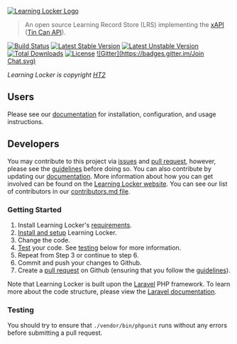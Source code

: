 [![Learning Locker Logo](https://learninglocker.net/wp-content/uploads/learning-locker-200.png)](http://learninglocker.net)
> An open source Learning Record Store (LRS) implementing the [xAPI](https://github.com/adlnet/xAPI-Spec/blob/master/xAPI.md) ([Tin Can API](http://tincanapi.com/)).

[![Build Status](https://travis-ci.org/LearningLocker/learninglocker.svg?branch=master)](https://travis-ci.org/LearningLocker/learninglocker)
[![Latest Stable Version](https://poser.pugx.org/learninglocker/learninglocker/v/stable.svg)](https://packagist.org/packages/learninglocker/learninglocker)
[![Latest Unstable Version](https://poser.pugx.org/learninglocker/learninglocker/v/unstable.svg)](https://packagist.org/packages/learninglocker/learninglocker)
[![Total Downloads](https://poser.pugx.org/learninglocker/learninglocker/downloads.svg)](https://packagist.org/packages/learninglocker/learninglocker)
[![License](https://poser.pugx.org/learninglocker/learninglocker/license.svg)](http://opensource.org/licenses/GPL-3.0)
[![Gitter](https://badges.gitter.im/Join Chat.svg)](https://gitter.im/LearningLocker/learninglocker?utm_source=badge&utm_medium=badge&utm_campaign=pr-badge&utm_content=badge)

*Learning Locker is copyright [HT2](http://ht2.co.uk)*

## Users
Please see our [documentation](http://docs.learninglocker.net) for installation, configuration, and usage instructions.

## Developers
You may contribute to this project via [issues](/issues) and [pull request](/pulls), however, please see the [guidelines](/contributing.md) before doing so. You can also contribute by updating our [documentation](https://github.com/LearningLocker/docs). More information about how you can get involved can be found on the [Learning Locker website](http://learninglocker.net/community/get-involved/). You can see our list of contributors in our [contributors.md file](/contributors.md).

### Getting Started
1. Install Learning Locker's [requirements](http://docs.learninglocker.net/installation/#requirements).
2. [Install and setup](http://docs.learninglocker.net/installation/) Learning Locker.
3. Change the code.
4. [Test](#testing) your code. See [testing](#testing) below for more information.
5. Repeat from Step 3 or continue to step 6.
6. Commit and push your changes to Github.
7. Create a [pull request](/pulls) on Github (ensuring that you follow the [guidelines](/contributing.md)).

Note that Learning Locker is built upon the [Laravel](http://laravel.com/) PHP framework. To learn more about the code structure, please view the [Laravel documentation](laravel.com/docs/).

### Testing
You should try to ensure that `./vendor/bin/phpunit` runs without any errors before submitting a pull request.
